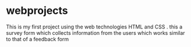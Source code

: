# webprojects
This is my first project using the web technologies HTML and CSS .
this a survey form which collects information from the users which works similar to that of a feedback form
